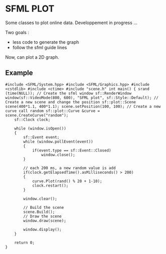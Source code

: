 
SFML PLOT
================================

Some classes to plot online data.
Developpement in progress ...

Two goals :
 * less code to generate the graph
 * follow the sfml guide lines

Now, can plot a 2D graph.

## Example

    #include <SFML/System.hpp> #include <SFML/Graphics.hpp> #include <cstdlib> #include <ctime> #include "scene.h" int main() { srand (time(NULL)); // Create the sfml window sf::RenderWindow window(sf::VideoMode(800, 600), "SFML plot", sf::Style::Default); // Create a new scene and change the position sf::plot::Scene scene(400*1.1, 400*1.1); scene.setPosition(100, 100); // Create a new curve call random sf::plot::Curve &curve = scene.CreateCurve("random");
        sf::Clock clock;

        while (window.isOpen())
        {
            sf::Event event;
            while (window.pollEvent(event))
            {
                if(event.type == sf::Event::Closed)
                    window.close();
            }

            // each 200 ms, a new random value is add
            if(clock.getElapsedTime().asMilliseconds() > 200)
            {
                curve.Plot(rand() % 20 + 1-10);
                clock.restart();
            }

            window.clear();

            // Build the scene
            scene.Build();
            // Draw the scene
            window.draw(scene);

            window.display();
        }

        return 0;
    }

